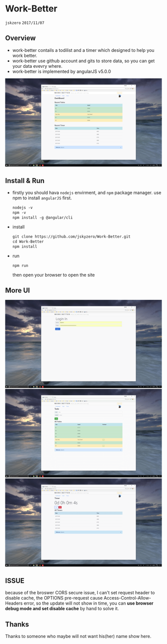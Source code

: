 # Work-Better
`jskzero` `2017/11/07`

## Overview

+ work-better contails a todilist and a timer which designed to help you work better.
+ work-better use github account and gits to store data, so you can get your data evevry where.
+ work-better is implemented by angularJS v5.0.0

![preview](./src/assets/img/1.png)

## Install & Run

+ firstly you should hava `nodejs` envirment, and `npm` package manager. use npm to install `angularJS` first.
  ```
  nodejs -v
  npm -v
  npm install -g @angular/cli
  ```

+ install
  ```
  git clone https://github.com/jskyzero/Work-Better.git
  cd Work-Better
  npm install
  ```
+ run
  ```
  npm run
  ```
  then open your browser to open the site

## More UI
![preview](./src/assets/img/3.png)
![preview](./src/assets/img/2.png)
![preview](./src/assets/img/4.png)

## ISSUE

because of the broswer CORS secure issue, I can't set request header to disable cache, the OPTIONS pre-request cause Access-Control-Allow-Headers error, so the update will not show in time, you can **use browser debug mode and set disable cache** by hand to solve it.

## Thanks

Thanks to someone who maybe will not want his(her) name show here.
